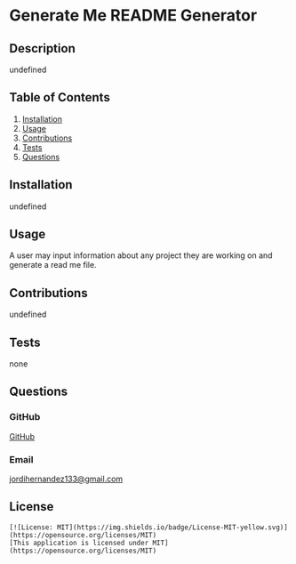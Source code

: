 # Generate Me README Generator

## Description
undefined
## Table of Contents
1. [Installation](#installation) 
2. [Usage](#usage)
3. [Contributions](#contributions)
4. [Tests](#tests)
5. [Questions](#questions)

## Installation 
undefined
## Usage 
A user may input information about any project they are working on and generate a read me file.
## Contributions 
undefined
## Tests 
none
## Questions
### GitHub
[GitHub](https://www.github.com/undefined) 
### Email
jordihernandez133@gmail.com
## License
    [![License: MIT](https://img.shields.io/badge/License-MIT-yellow.svg)](https://opensource.org/licenses/MIT)
    [This application is licensed under MIT](https://opensource.org/licenses/MIT)
